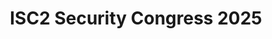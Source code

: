 ---
title: "ISC2 Security Congress 2025"
startDate: 2025-10-28
location:
  city: "Nashville"
  country: "USA"
url: "https://www.isc2.org/professional-development/events"
image: "/images/13.png"
featured: false
eventType: ["Fintech"]
region: "Americas"
---